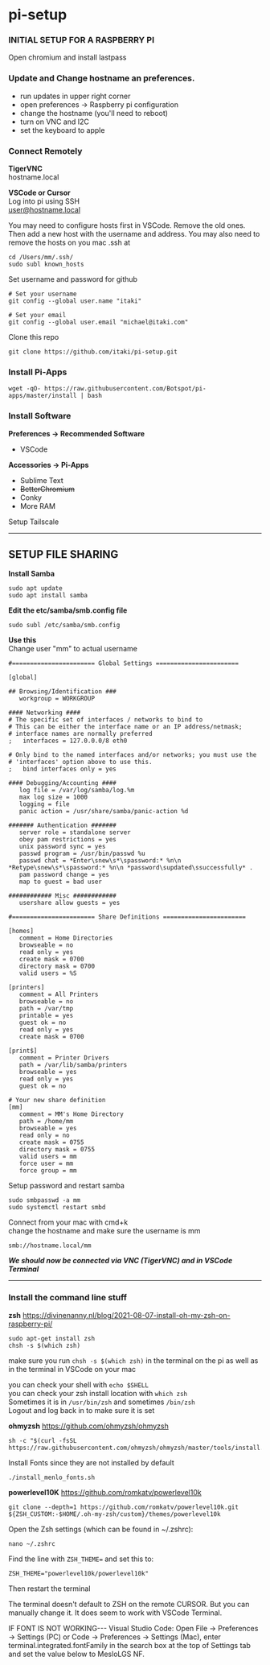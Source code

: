 # pi-setup

### INITIAL SETUP FOR A RASPBERRY PI

Open chromium and install lastpass

### Update and Change hostname an preferences.

- run updates in upper right corner
- open preferences -> Raspberry pi configuration
- change the hostname (you'll need to reboot)
- turn on VNC and I2C
- set the keyboard to apple


### Connect Remotely

**TigerVNC**  
hostname.local

**VSCode or Cursor**  
Log into pi using SSH   
user@hostname.local

You may need to configure hosts first in VSCode. Remove the old ones. Then add a new host with the username and address.
You may also need to remove the hosts on you mac .ssh at 
```
cd /Users/mm/.ssh/
sudo subl known_hosts
```

Set username and password for github
```
# Set your username
git config --global user.name "itaki"

# Set your email
git config --global user.email "michael@itaki.com"
```

Clone this repo
```
git clone https://github.com/itaki/pi-setup.git
```

### Install Pi-Apps

```
wget -qO- https://raw.githubusercontent.com/Botspot/pi-apps/master/install | bash
```

### Install Software

**Preferences -> Recommended Software**
- VSCode

**Accessories -> Pi-Apps**
- Sublime Text
- ~~BetterChromium~~
- Conky
- More RAM

Setup Tailscale



---
## SETUP FILE SHARING


**Install Samba**
```
sudo apt update
sudo apt install samba
```

**Edit the etc/samba/smb.config file**
```
sudo subl /etc/samba/smb.config
```

**Use this**  
Change user "mm" to actual username

```
#======================= Global Settings =======================

[global]

## Browsing/Identification ###
   workgroup = WORKGROUP

#### Networking ####
# The specific set of interfaces / networks to bind to
# This can be either the interface name or an IP address/netmask;
# interface names are normally preferred
;   interfaces = 127.0.0.0/8 eth0

# Only bind to the named interfaces and/or networks; you must use the
# 'interfaces' option above to use this.
;   bind interfaces only = yes

#### Debugging/Accounting ####
   log file = /var/log/samba/log.%m
   max log size = 1000
   logging = file
   panic action = /usr/share/samba/panic-action %d

####### Authentication #######
   server role = standalone server
   obey pam restrictions = yes
   unix password sync = yes
   passwd program = /usr/bin/passwd %u
   passwd chat = *Enter\snew\s*\spassword:* %n\n *Retype\snew\s*\spassword:* %n\n *password\supdated\ssuccessfully* .
   pam password change = yes
   map to guest = bad user

############ Misc ############
   usershare allow guests = yes

#======================= Share Definitions =======================

[homes]
   comment = Home Directories
   browseable = no
   read only = yes
   create mask = 0700
   directory mask = 0700
   valid users = %S

[printers]
   comment = All Printers
   browseable = no
   path = /var/tmp
   printable = yes
   guest ok = no
   read only = yes
   create mask = 0700

[print$]
   comment = Printer Drivers
   path = /var/lib/samba/printers
   browseable = yes
   read only = yes
   guest ok = no

# Your new share definition
[mm]
   comment = MM's Home Directory
   path = /home/mm
   browseable = yes
   read only = no
   create mask = 0755
   directory mask = 0755
   valid users = mm
   force user = mm
   force group = mm
```
Setup password and restart samba

```
sudo smbpasswd -a mm
sudo systemctl restart smbd
```

Connect from your mac with cmd+k  
change the hostname and make sure the username is mm


`smb://hostname.local/mm`

***We should now be connected via VNC (TigerVNC) and in VSCode Terminal***

---

### Install the command line stuff



**zsh**
https://divinenanny.nl/blog/2021-08-07-install-oh-my-zsh-on-raspberry-pi/
```
sudo apt-get install zsh
chsh -s $(which zsh)

```
make sure you run `chsh -s $(which zsh)` in the terminal on the pi as well as in the terminal in VSCode on your mac

you can check your shell with `echo $SHELL`  
you can check your zsh install location with `which zsh`  
Sometimes it is in `/usr/bin/zsh` and sometimes `/bin/zsh`  
Logout and log back in to make sure it is set

**ohmyzsh**
https://github.com/ohmyzsh/ohmyzsh
```
sh -c "$(curl -fsSL https://raw.githubusercontent.com/ohmyzsh/ohmyzsh/master/tools/install.sh)"
```

Install Fonts since they are not installed by default
```
./install_menlo_fonts.sh
```


**powerlevel10K** https://github.com/romkatv/powerlevel10k  
```
git clone --depth=1 https://github.com/romkatv/powerlevel10k.git ${ZSH_CUSTOM:-$HOME/.oh-my-zsh/custom}/themes/powerlevel10k
```
Open the Zsh settings (which can be found in ~/.zshrc):

```
nano ~/.zshrc
```

Find the line with `ZSH_THEME=` and set this to:

```
ZSH_THEME="powerlevel10k/powerlevel10k"
```

Then restart the terminal

The terminal doesn't default to ZSH on the remote CURSOR. But you can manually change it. It does seem to work with VSCode Terminal.

IF FONT IS NOT WORKING---
Visual Studio Code: Open File → Preferences → Settings (PC) or Code → Preferences → Settings (Mac), enter terminal.integrated.fontFamily in the search box at the top of Settings tab and set the value below to MesloLGS NF.


